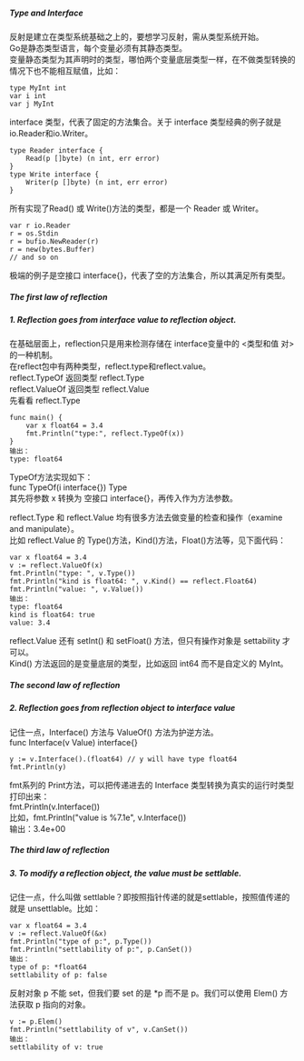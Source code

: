 ##### Type and Interface
反射是建立在类型系统基础之上的，要想学习反射，需从类型系统开始。   
Go是静态类型语言，每个变量必须有其静态类型。   
变量静态类型为其声明时的类型，哪怕两个变量底层类型一样，在不做类型转换的情况下也不能相互赋值，比如：   
```golang
type MyInt int
var i int
var j MyInt
```   
interface 类型，代表了固定的方法集合。关于 interface 类型经典的例子就是 io.Reader和io.Writer。
```golang
type Reader interface {
    Read(p []byte) (n int, err error)
}
type Write interface {
    Writer(p []byte) (n int, err error)
}
```   
所有实现了Read() 或 Write()方法的类型，都是一个 Reader 或 Writer。
```golang
var r io.Reader
r = os.Stdin
r = bufio.NewReader(r)
r = new(bytes.Buffer)
// and so on
```   
   
极端的例子是空接口 interface{}，代表了空的方法集合，所以其满足所有类型。
   
##### The first law of reflection
##### 1. Reflection goes from interface value to reflection object.
在基础层面上，reflection只是用来检测存储在 interface变量中的 <类型和值 对>的一种机制。   
在reflect包中有两种类型，reflect.type和reflect.value。   
reflect.TypeOf 返回类型 reflect.Type   
reflect.ValueOf 返回类型 reflect.Value   
先看看 reflect.Type
```golang
func main() {
    var x float64 = 3.4
    fmt.Println("type:", reflect.TypeOf(x))
}
输出：
type: float64
```   
   
TypeOf方法实现如下：   
func TypeOf(i interface{}) Type    
其先将参数 x 转换为 空接口 interface{}，再传入作为方法参数。   
   

reflect.Type 和 reflect.Value 均有很多方法去做变量的检查和操作（examine and manipulate）。   
比如 reflect.Value 的 Type()方法，Kind()方法，Float()方法等，见下面代码：   
```golang
var x float64 = 3.4
v := reflect.ValueOf(x)
fmt.Println("type: ", v.Type())
fmt.Println("kind is float64: ", v.Kind() == reflect.Float64)
fmt.Println("value: ", v.Value())
输出：
type: float64
kind is float64: true
value: 3.4
```    
reflect.Value 还有 setInt() 和 setFloat() 方法，但只有操作对象是 settability 才可以。   
Kind() 方法返回的是变量底层的类型，比如返回 int64 而不是自定义的 MyInt。   
   
##### The second law of reflection
##### 2. Reflection goes from reflection object to interface value
记住一点，Interface() 方法与 ValueOf() 方法为护逆方法。   
func Interface(v Value) interface{}    
```golang
y := v.Interface().(float64) // y will have type float64
fmt.Println(y)
```    
    
fmt系列的 Print方法，可以把传递进去的 Interface 类型转换为真实的运行时类型打印出来：   
fmt.Println(v.Interface())   
比如，fmt.Println("value is %7.1e", v.Interface())   
输出：3.4e+00   
   
##### The third law of reflection
##### 3. To modify a reflection object, the value must be settlable.
记住一点，什么叫做 settlable？即按照指针传递的就是settlable，按照值传递的就是 unsettlable。比如：   
```golang
var x float64 = 3.4
v := reflect.ValueOf(&x)
fmt.Println("type of p:", p.Type())
fmt.Println("settlability of p:", p.CanSet())
输出：
type of p: *float64
settlability of p: false
```
   
反射对象 p 不能 set，但我们要 set 的是 *p 而不是 p。我们可以使用 Elem() 方法获取 p 指向的对象。   
```golang
v := p.Elem()
fmt.Println("settlability of v", v.CanSet())
输出：
settlability of v: true
```
